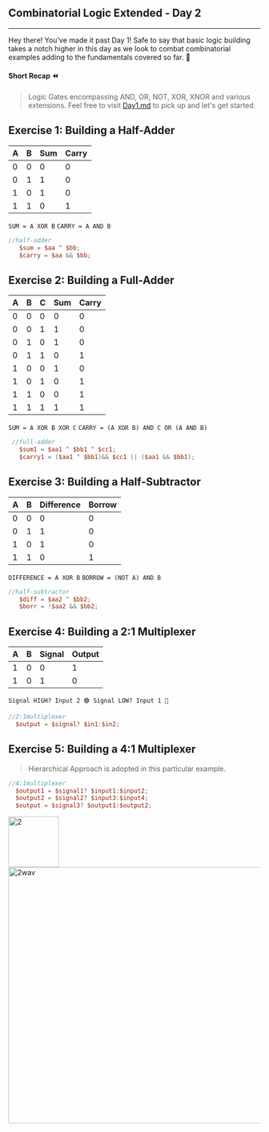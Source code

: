## Combinatorial Logic Extended - Day 2
---
Hey there! You've made it past Day 1! Safe to say that basic logic building takes a notch higher in this day as we look to combat combinatorial examples adding to the fundamentals covered so far. 🍾

#### Short Recap ⏪
> Logic Gates encompassing AND, OR, NOT, XOR, XNOR and various extensions.
Feel free to visit [Day1.md](https://github.com/akarxxx1030/100DaysOfTLV/blob/main/Day1/Day1.md) to pick up and let's get started.

Exercise 1: Building a Half-Adder
---
A | B | Sum | Carry
---|---|---|---
0  |  0   |     0 | 0
0  |  1   |     1 | 0
1  |  0   |     1 | 0
1  |  1   |     0 | 1

`SUM = A XOR B`
`CARRY = A AND B`

```verilog
//half-adder
   $sum = $aa ^ $bb;
   $carry = $aa && $bb;
```

Exercise 2: Building a Full-Adder
---
A | B | C | Sum | Carry
---|---|---|---|---
0  |  0   | 0 |  0 | 0
0  |  0   | 1 |  1 | 0
0  |  1   | 0 |  1 | 0
0  |  1   | 1 |  0 | 1
1  |  0   | 0 |  1 | 0
1  |  0   | 1 |  0 | 1
1  |  1   | 0 |  0 | 1
1  |  1   | 1 |  1 | 1

`SUM = A XOR B XOR C`
`CARRY = (A XOR B) AND C OR (A AND B)`


```verilog
 //full-adder
   $sum1 = $aa1 ^ $bb1 ^ $cc1;
   $carry1 = ($aa1 ^ $bb1)&& $cc1 || ($aa1 && $bb1);
```

Exercise 3: Building a Half-Subtractor
---
A | B | Difference | Borrow
---|---|---|---
0  |  0   |     0 | 0
0  |  1   |     1 | 0
1  |  0   |     1 | 0
1  |  1   |     0 | 1

`DIFFERENCE = A XOR B`
`BORROW = (NOT A) AND B`

```verilog
//half-subtractor
   $diff = $aa2 ^ $bb2;
   $borr = !$aa2 && $bb2;
```

Exercise 4: Building a 2:1 Multiplexer
---
A | B | Signal | Output
---|---|---|---
1 | 0 | 0 | 1
1 | 0 | 1 | 0

`Signal HIGH? Input 2 🟢
 Signal LOW? Input 1 🔴`

 ```verilog
//2:1multiplexer
   $output = $signal? $in1:$in2;
```

Exercise 5: Building a 4:1 Multiplexer
---
>Hierarchical Approach is adopted in this particular example.

 ```verilog
//4:1multiplexer
   $output1 = $signal1? $input1:$input2;
   $output2 = $signal2? $input3:$input4;
   $output = $signal3? $output1:$output2;
```



<img width="101" alt="2" src="https://github.com/akarxxx1030/100DaysOfTLV/assets/102870828/9caec348-b296-4a66-9739-1e37e40ce2f4">
<img width="511" alt="2wav" src="https://github.com/akarxxx1030/100DaysOfTLV/assets/102870828/7b57cbc6-3db0-46e6-80cd-0690a73cb7ad">

